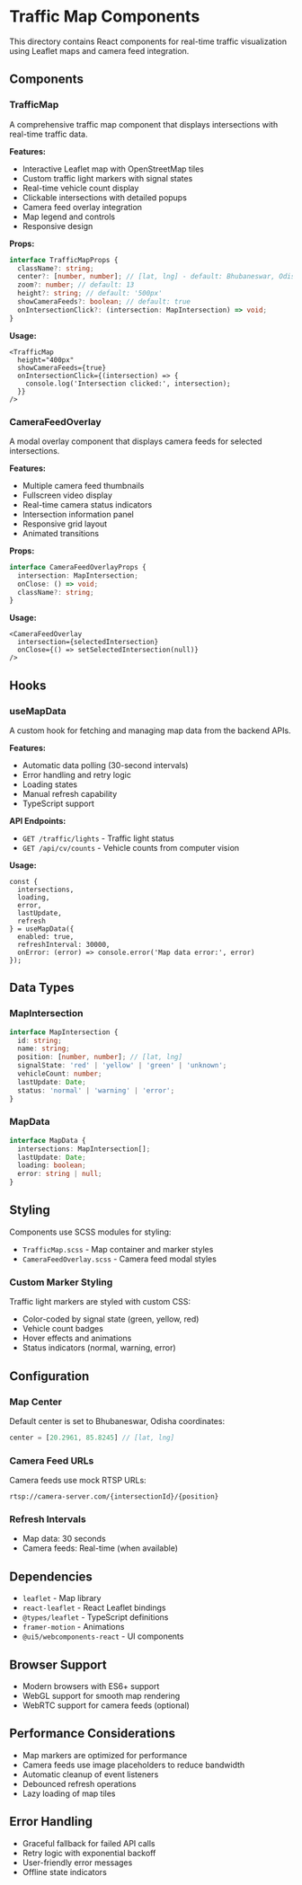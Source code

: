 # Traffic Map Components

This directory contains React components for real-time traffic visualization using Leaflet maps and camera feed integration.

## Components

### TrafficMap
A comprehensive traffic map component that displays intersections with real-time traffic data.

**Features:**
- Interactive Leaflet map with OpenStreetMap tiles
- Custom traffic light markers with signal states
- Real-time vehicle count display
- Clickable intersections with detailed popups
- Camera feed overlay integration
- Map legend and controls
- Responsive design

**Props:**
```typescript
interface TrafficMapProps {
  className?: string;
  center?: [number, number]; // [lat, lng] - default: Bhubaneswar, Odisha
  zoom?: number; // default: 13
  height?: string; // default: '500px'
  showCameraFeeds?: boolean; // default: true
  onIntersectionClick?: (intersection: MapIntersection) => void;
}
```

**Usage:**
```tsx
<TrafficMap 
  height="400px"
  showCameraFeeds={true}
  onIntersectionClick={(intersection) => {
    console.log('Intersection clicked:', intersection);
  }}
/>
```

### CameraFeedOverlay
A modal overlay component that displays camera feeds for selected intersections.

**Features:**
- Multiple camera feed thumbnails
- Fullscreen video display
- Real-time camera status indicators
- Intersection information panel
- Responsive grid layout
- Animated transitions

**Props:**
```typescript
interface CameraFeedOverlayProps {
  intersection: MapIntersection;
  onClose: () => void;
  className?: string;
}
```

**Usage:**
```tsx
<CameraFeedOverlay
  intersection={selectedIntersection}
  onClose={() => setSelectedIntersection(null)}
/>
```

## Hooks

### useMapData
A custom hook for fetching and managing map data from the backend APIs.

**Features:**
- Automatic data polling (30-second intervals)
- Error handling and retry logic
- Loading states
- Manual refresh capability
- TypeScript support

**API Endpoints:**
- `GET /traffic/lights` - Traffic light status
- `GET /api/cv/counts` - Vehicle counts from computer vision

**Usage:**
```tsx
const {
  intersections,
  loading,
  error,
  lastUpdate,
  refresh
} = useMapData({
  enabled: true,
  refreshInterval: 30000,
  onError: (error) => console.error('Map data error:', error)
});
```

## Data Types

### MapIntersection
```typescript
interface MapIntersection {
  id: string;
  name: string;
  position: [number, number]; // [lat, lng]
  signalState: 'red' | 'yellow' | 'green' | 'unknown';
  vehicleCount: number;
  lastUpdate: Date;
  status: 'normal' | 'warning' | 'error';
}
```

### MapData
```typescript
interface MapData {
  intersections: MapIntersection[];
  lastUpdate: Date;
  loading: boolean;
  error: string | null;
}
```

## Styling

Components use SCSS modules for styling:
- `TrafficMap.scss` - Map container and marker styles
- `CameraFeedOverlay.scss` - Camera feed modal styles

### Custom Marker Styling
Traffic light markers are styled with custom CSS:
- Color-coded by signal state (green, yellow, red)
- Vehicle count badges
- Hover effects and animations
- Status indicators (normal, warning, error)

## Configuration

### Map Center
Default center is set to Bhubaneswar, Odisha coordinates:
```typescript
center = [20.2961, 85.8245] // [lat, lng]
```

### Camera Feed URLs
Camera feeds use mock RTSP URLs:
```
rtsp://camera-server.com/{intersectionId}/{position}
```

### Refresh Intervals
- Map data: 30 seconds
- Camera feeds: Real-time (when available)

## Dependencies

- `leaflet` - Map library
- `react-leaflet` - React Leaflet bindings
- `@types/leaflet` - TypeScript definitions
- `framer-motion` - Animations
- `@ui5/webcomponents-react` - UI components

## Browser Support

- Modern browsers with ES6+ support
- WebGL support for smooth map rendering
- WebRTC support for camera feeds (optional)

## Performance Considerations

- Map markers are optimized for performance
- Camera feeds use image placeholders to reduce bandwidth
- Automatic cleanup of event listeners
- Debounced refresh operations
- Lazy loading of map tiles

## Error Handling

- Graceful fallback for failed API calls
- Retry logic with exponential backoff
- User-friendly error messages
- Offline state indicators
